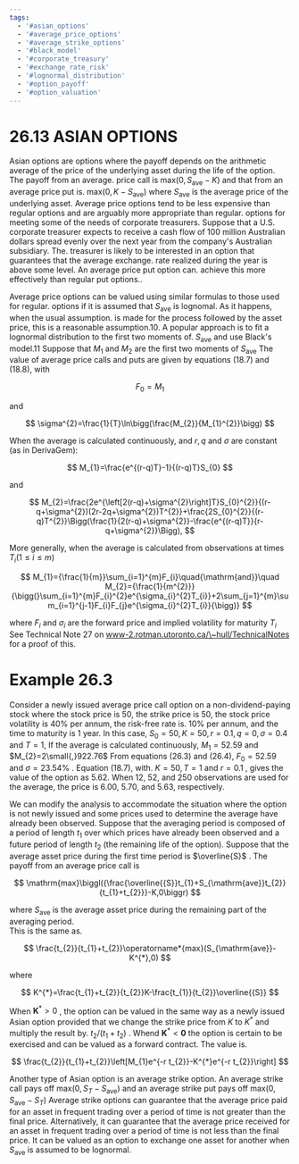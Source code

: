 ```yaml
---
tags:
  - '#asian_options'
  - '#average_price_options'
  - '#average_strike_options'
  - '#black_model'
  - '#corporate_treasury'
  - '#exchange_rate_risk'
  - '#lognormal_distribution'
  - '#option_payoff'
  - '#option_valuation'
---
```

# 26.13 ASIAN OPTIONS  

Asian options are options where the payoff depends on the arithmetic average of the price of the underlying asset during the life of the option. The payoff from an average. price call is $\mathrm{max}(0,S_{\mathrm{ave}}-K)$ and that from an average price put is. $\mathrm{max}(0,K-S_{\mathrm{ave}})$ where $S_{\mathrm{ave}}$ is the average price of the underlying asset. Average price options tend to be less expensive than regular options and are arguably more appropriate than regular. options for meeting some of the needs of corporate treasurers. Suppose that a U.S. corporate treasurer expects to receive a cash flow of 100 million Australian dollars spread evenly over the next year from the company's Australian subsidiary. The. treasurer is likely to be interested in an option that guarantees that the average exchange. rate realized during the year is above some level. An average price put option can. achieve this more effectively than regular put options..  

Average price options can be valued using similar formulas to those used for regular. options if it is assumed that $S_{\mathrm{ave}}$ is lognomal. As it happens, when the usual assumption. is made for the process followed by the asset price, this is a reasonable assumption.10. A popular approach is to fit a lognormal distribution to the first two moments of. $S_{\mathrm{ave}}$ and use Black's model.11 Suppose that $M_{1}$ and $M_{2}$ are the first two moments of $S_{\mathrm{ave}}$ The value of average price calls and puts are given by equations (18.7) and (18.8), with  

$$
F_{0}=M_{1}
$$  

and  

$$
\sigma^{2}=\frac{1}{T}\ln\bigg(\frac{M_{2}}{M_{1}^{2}}\bigg)
$$  

When the average is calculated continuously, and $r,q$ and $\sigma$ are constant (as in DerivaGem):  

$$
M_{1}=\frac{e^{(r-q)T}-1}{(r-q)T}S_{0}
$$  

and  

$$
M_{2}=\frac{2e^{\left[2(r-q)+\sigma^{2}\right]T}S_{0}^{2}}{(r-q+\sigma^{2})(2r-2q+\sigma^{2})T^{2}}+\frac{2S_{0}^{2}}{(r-q)T^{2}}\Bigg(\frac{1}{2(r-q)+\sigma^{2}}-\frac{e^{(r-q)T}}{r-q+\sigma^{2}}\Bigg),
$$  

More generally, when the average is calculated from observations at times $T_{i}\left(1\leq i\leq m\right)$  

$$
M_{1}={\frac{1}{m}}\sum_{i=1}^{m}F_{i}\quad{\mathrm{and}}\quad M_{2}={\frac{1}{m^{2}}}{\bigg(}\sum_{i=1}^{m}F_{i}^{2}e^{\sigma_{i}^{2}T_{i}}+2\sum_{j=1}^{m}\sum_{i=1}^{j-1}F_{i}F_{j}e^{\sigma_{i}^{2}T_{i}}{\bigg)}
$$  

where $F_{i}$ and $\sigma_{i}$ are the forward price and implied volatility for maturity $T_{i}$ See Technical Note 27 on www-2.rotman.utoronto.ca/\~hull/TechnicalNotes for a proof of this.  

# Example 26.3  

Consider a newly issued average price call option on a non-dividend-paying stock where the stock price is 50, the strike price is 50, the stock price volatility is $40\%$ per annum, the risk-free rate is. $10\%$ per annum, and the time to maturity is 1 year. In this case, $S_{0}=50,K=50,r=0.1,q=0,\sigma=0.4$ and $T=1,$ If the average is calculated continuously, $M_{1}=52.59$ and $M_{2}=2\small{,}922.76$ From equations (26.3) and (26.4), $F_{0}=52.59$ and $\sigma=23.54\%$ . Equation (18.7), with. $K=50,T=1$ and $r=0.1$ , gives the value of the option as 5.62. When 12, 52, and 250 observations are used for the average, the price is 6.00, 5.70, and 5.63, respectively.  

We can modify the analysis to accommodate the situation where the option is not newly issued and some prices used to determine the average have already been observed. Suppose that the averaging period is composed of a period of length $t_{1}$ over which prices have already been observed and a future period of length $t_{2}$ (the remaining life of the option). Suppose that the average asset price during the first time period is $\overline{S}$ . The payoff from an average price call is  

$$
\mathrm{max}\biggl({\frac{\overline{{S}}t_{1}+S_{\mathrm{ave}}t_{2}}{t_{1}+t_{2}}}-K,0\biggr)
$$  

where $S_{\mathrm{ave}}$ is the average asset price during the remaining part of the averaging period.   
This is the same as.  

$$
\frac{t_{2}}{t_{1}+t_{2}}\operatorname*{max}(S_{\mathrm{ave}}-K^{*},0)
$$  

where  

$$
K^{*}=\frac{t_{1}+t_{2}}{t_{2}}K-\frac{t_{1}}{t_{2}}\overline{{S}}
$$  

When $\boldsymbol{K}^{*}>0$ , the option can be valued in the same way as a newly issued Asian option provided that we change the strike price from $K$ to $K^{*}$ and multiply the result by. $t_{2}/(t_{1}+t_{2})$ . Whend $\boldsymbol{K}^{*}<\boldsymbol{0}$ the option is certain to be exercised and can be valued as a forward contract. The value is.  

$$
\frac{t_{2}}{t_{1}+t_{2}}\left[M_{1}e^{-r t_{2}}-K^{*}e^{-r t_{2}}\right]
$$  

Another type of Asian option is an average strike option. An average strike call pays off $\mathrm{max}(0,S_{T}-S_{\mathrm{ave}})$ and an average strike put pays off $\mathrm{max}(0,S_{\mathrm{ave}}-S_{T})$ Average strike options can guarantee that the average price paid for an asset in frequent trading over a period of time is not greater than the final price. Alternatively, it can guarantee that the average price received for an asset in frequent trading over a period of time is not less than the final price. It can be valued as an option to exchange one asset for another when $S_{\mathrm{ave}}$ is assumed to be lognormal.  
